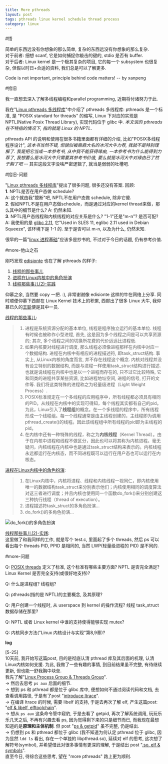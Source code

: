 ```yaml
---
title: More pthreads
layout: post
tags: pthreads linux kernel schedule thread process
category: linux
---
```


#悟

简单的东西远没有你想象的那么简单, 复杂的东西远没有你想象的那么复杂.  
对于前者: 细想 scanf, 它是如何捕捉你敲击的键的, stdio 是否有 buffer.  
对于后者: Linux kernel 是一个极其复杂的项目, 它的每一个 subsystem 也很复杂, 但假以时日+合适的资料, 我们总是可以了解更多.

Code is not important, principle behind code matters! -- by xanpeng

#拾旧

我一直想去深入了解多线程编程和parallel programming, 近期将付诸努力于此.

我在"[Linux pthreads 多线程库](http://xanpeng.github.com/2012/03/28/linux-pthread/)"中介绍了 pthreads 多线程库: pthreads 是一个标准, 是 "POSIX standard for threads" 的缩写, Linux 下对应的实现是 NPTL(Native Posix Thread Library), 实现代码位于 glibc 中. *本文说的 pthreads 在不特指的情况下, 指的就是 Linux 的 NPTL*. 

pthreads API 的说明和使用在很多书籍里面都有详细的介绍, 比如"POSIX多线程程序设计", *这本书当然不错, 但貌似被鼎鼎大名的冰河大牛力荐, 我就不是特别理解了. 我是把它当成一本参考书, 从中我不能获得缘由, 一本参考书为什么能得到力荐了, 我想要么是冰河大牛只需要其参考书价值, 要么就是冰河大牛对缘由已了然于胸了吧* -- 其实这段文字没啥严密逻辑了, 就当是弱弱的吐槽吧.

#拾旧-问题

"[Linux pthreads 多线程库](http://xanpeng.github.com/2012/03/28/linux-pthread/)"提出了很多问题, 很多还没有答案. 回顾:  
**1**. NPTL是否在用户态做 schedule?  
A: 这个就由我"臆断"吧, NPTL不在用户态做 schedule, 除非它傻.  
**2**. 假如NPTL不是在用户态做schedule，而是通过对应的kernel thread来做，那么其中的细节是什么?
A: 仍然未知.  
**3**. NPTL用户态线程和内核线程的对应关系是什么? "1-1"还是"m-n"? 是否可配?  
A: 我使用的是 [glibc 2.11](http://en.wikipedia.org/wiki/GNU_C_Library#Version_history), 它"Used in SLES 11, eglibc 2.11 used in Debian Squeeze", 该环境下是 1-1 的. 至于是否可以 m-n, 以及为什么, 仍然未知. 

很早的一篇"[linux 进程基础](http://xanpeng.github.com/2012/03/27/linux-process/)"应该多是抄书的, 不过对于今日的话题, 仍有参考价值.

#more-他山之石

刚巧发现 [edisionte](http://edsionte.com/techblog/) 也在了解 pthreads 的样子:  
1. [线程的那些事儿](http://edsionte.com/techblog/archives/3223)  
2. [进程在Linux内核中的角色扮演](http://edsionte.com/techblog/archives/3254)  
3. [线程那些事儿(2)-实践](http://edsionte.com/techblog/archives/3272)  

仰慕之余, 当然要 copy 一把. :), 非常谢谢像 edisionte 这样的牛在网络上分享. 同时顺便仰慕下西邮在 Linux Kernel 技术上的积累, 西邮出了很多 Linux 大牛, 我仰慕已久的[王聪](http://wangcong.org/)便是其中一员. 

[线程的那些事儿](http://edsionte.com/techblog/archives/3223):  

> 1. 进程是系统资源分配的基本单位, 线程是程序独立运行的基本单位. 线程有时候也被称作小型进程, 首先, 这是因为多个线程之间是可以共享资源的; 其次, 多个线程之间的切换所花费的代价远远比进程低.  
> 2. 如果内核要对线程进行调度, 那么线程必须像进程那样在内核中对应一个数据结构. 进程在内核中有相应的进程描述符, 即task_struct结构. 事实上, 从Linux内核的角度而言, 并不存在线程这个概念. 内核对线程并没有设立特别的数据结构, 而是与进程一样使用task_struct结构进行描述. 也就是说线程在内核中也是以一个进程而存在的, 只不过它比较特殊, 它和同类的进程共享某些资源, 比如进程地址空间, 进程的信号, 打开的文件等. 我们将这类特殊的进程称之为轻量级进程（Light Weight Process）.  
> 3. POSIX标准规定在一个多线程的应用程序中，所有线程都必须具有相同的PID。从线程在内核中的实现可得知，每个线程其实都有自己的pid。为此，Linux引入了**线程组**的概念。在一个多线程的程序中，所有线程形成一个线程组。每一个线程通常是由主线程创建的，主线程即为调用pthread_create()的线程。因此该线程组中所有线程的pid即为主线程的pid。  
> 4. 在内核中还有一种特殊的线程，称之为**内核线程**（Kernel Thread）。由于在内核中进程和线程不做区分，因此也可以将其称为内核进程。毫无疑问，内核线程在内核中也是通过task_struct结构来表示的。内核线程永远都运行在内核态，而不同进程既可以运行在用户态也可以运行在内核态。  

[进程在Linux内核中的角色扮演](http://edsionte.com/techblog/archives/3254):  

> 1. 在Linux内核中，内核将进程、线程和内核线程一视同仁，即内核使用唯一的数据结构task_struct来分别表示他们；内核使用相同的调度算法对这三者进行调度；并且内核也使用同一个函数do_fork()来分别创建这三种执行线程（thread of execution）。  
> 2. 进程描述符task_struct的多角色扮演...  
> 3. do_fork()的多角色扮演...  

![do_fork()的多角色扮演](http://edsionte.com/techblog/wordpress/wp-content/uploads/2011/09/proc_thread_colar.jpeg)

[线程那些事儿(2)-实践](http://edsionte.com/techblog/archives/3272):  
这里做了和我同样的工作, 就是写个 test.c, 里面起了多个 threads, 然后 ps 可以看出每个 threads PID, PPID 是相同的, 当然 LWP(轻量级进程的 PID) 是不同的.

#more-问题

Q: [POSIX threads](http://en.wikipedia.org/wiki/POSIX_Threads) 定义了标准, 这个标准有哪些主要方面? NPTL 是否完全满足? Linux Kernel 是否完全支持(或很好地支持)?

Q: 什么是进程组? 线程组?

Q: pthreads(指的是 NPTL)的主要概念, 及其原理?

Q: 用户创建一个线程时, 从 userspace 到 kernel 的操作流程? 线程 task_struct 数据存储在那里?

Q: NPTL 或者 Linux kernel 中谁的支持使得能够实现 mutex?

Q: 内核同步方法("Linux 内核设计与实现"第8,9章)?

**log**

[5-25]   
10天前, 我开始写这篇post, 目的是彻底认清 pthread 库及其后面的机理, 认清Linux内核如何支援. 为此, 我做了一些有趣的事情, 到目前结果虽不完整, 有待继续更新, 但也能一舒我胸中块垒.  
我先了解"[Linux Process Group & Threads Group](http://xanpeng.github.com/archive.html)".  
-> 然后去思考 `ps aux` 后面的细节.  
-> 想到 ps 和 pthread 都是位于 glibc 库中, 便想如何不通过阅读代码和文档, 去查看调用路径, 于是有了post "[introduce ltrace](http://xanpeng.github.com/2012/05/18/ltrace/)".  
-> 在编译 ltrace 的时候, 需要 libelf 的支持, 于是去再次了解 elf, 产生这篇post: "[elf & libelf, elftoolchain](http://xanpeng.github.com/2012/05/17/elf-libelf/)".  
-> 想从 `ps aux` 这条命令管中窥豹, 于是去看了 getpid, 再次了解系统调用, 玩玩乐乐几天之后, 不再有兴趣去看 ps, 因为觉得剩下来的只是细节而已, 而我现在最想知道的是**原理和主体机制**. 但 post "[ps & getpid](http://xanpeng.github.com/2012/05/19/ps-getpid/)" 虽不完整, 仍是结出.  
-> 仍想到 ps 和 pthread 都位于 glibc (我不知道为何认定 pthread 位于 glibc, 因为显然 `ldd ls` 看出, 存在一个单独的 libpthread.so), 延续对 elf 的思考, 这次想了解符号(symbol), 并希望借此对很多事情有更深的理解, 于是结出 post "[.so, elf & symbols](http://xanpeng.github.com/2012/05/21/solib-elf-symbol/)".  
直至今日, 待综合这些思考, 望在 "more pthreads" 路上更为顺利.